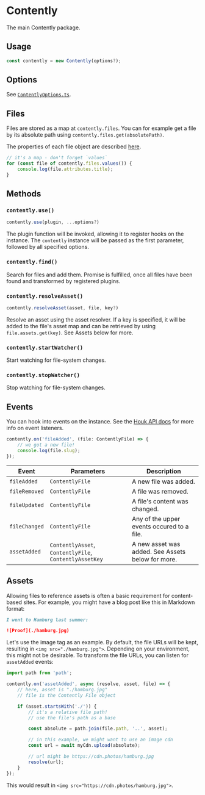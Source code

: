 # Contently

The main Contently package.

## Usage

```ts
const contently = new Contently(options?);
```

## Options

See [`ContentlyOptions.ts`](./src/types/ContentlyOptions.ts).

## Files

Files are stored as a map at `contently.files`. You can for example get a file by its absolute path using `contently.files.get(absolutePath)`.

The properties of each file object are described [here](./src/types/ContentlyFile.ts).

```ts
// it's a map - don't forget `values`
for (const file of contently.files.values()) {
	console.log(file.attributes.title);
}
```

## Methods

### `contently.use()`

```ts
contently.use(plugin, ...options?)
```

The plugin function will be invoked, allowing it to register hooks on the instance. The `contently` instance will be passed as the first parameter, followed by all specified options.

### `contently.find()`

Search for files and add them. Promise is fulfilled, once all files have been found and transformed by registered plugins.

### `contently.resolveAsset()`

```ts
contently.resolveAsset(asset, file, key?)
```

Resolve an asset using the asset resolver. If a key is specified, it will be added to the file's asset map and can be retrieved by using `file.assets.get(key)`. See Assets below for more.

### `contently.startWatcher()`

Start watching for file-system changes.

### `contently.stopWatcher()`

Stop watching for file-system changes.

## Events

You can hook into events on the instance. See the [Houk API docs](https://github.com/krmax44/houk#api) for more info on event listeners.

```ts
contently.on('fileAdded', (file: ContentlyFile) => {
	// we got a new file!
	console.log(file.slug);
});
```

| Event         | Parameters                                             | Description                                       |
| ------------- | ------------------------------------------------------ | ------------------------------------------------- |
| `fileAdded`   | `ContentlyFile`                                        | A new file was added.                             |
| `fileRemoved` | `ContentlyFile`                                        | A file was removed.                               |
| `fileUpdated` | `ContentlyFile`                                        | A file's content was changed.                     |
| `fileChanged` | `ContentlyFile`                                        | Any of the upper events occured to a file.        |
| `assetAdded`  | `ContentlyAsset`, `ContentlyFile`, `ContentlyAssetKey` | A new asset was added. See Assets below for more. |

## Assets

Allowing files to reference assets is often a basic requirement for content-based sites. For example, you might have a blog post like this in Markdown format:

```md
I went to Hamburg last summer:

![Proof](./hamburg.jpg)
```

Let's use the image tag as an example. By default, the file URLs will be kept, resulting in `<img src="./hamburg.jpg">`. Depending on your environment, this might not be desirable. To transform the file URLs, you can listen for `assetAdded` events:

```js
import path from 'path';

contently.on('assetAdded', async (resolve, asset, file) => {
	// here, asset is "./hamburg.jpg"
	// file is the Contently File object

	if (asset.startsWith('./')) {
		// it's a relative file path!
		// use the file's path as a base

		const absolute = path.join(file.path, '..', asset);

		// in this example, we might want to use an image cdn
		const url = await myCdn.upload(absolute);

		// url might be https://cdn.photos/hamburg.jpg
		resolve(url);
	}
});
```

This would result in `<img src="https://cdn.photos/hamburg.jpg">`.
